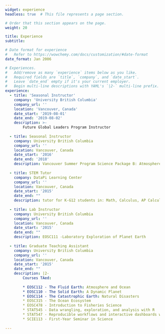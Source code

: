 ```yaml
---
widget: experience
headless: true  # This file represents a page section.

# Order that this section appears on the page.
weight: 20

title: Experience
subtitle:

# Date format for experience
#   Refer to https://wowchemy.com/docs/customization/#date-format
date_format: Jan 2006

# Experiences.
#   Add/remove as many `experience` items below as you like.
#   Required fields are `title`, `company`, and `date_start`.
#   Leave `date_end` empty if it's your current employer.
#   Begin multi-line descriptions with YAML's `|2-` multi-line prefix.
experience:
  - title: 'Seasonal Instructor'
    company: 'University British Columbia'
    company_url: ''
    location: 'Vancouver, Canada'
    date_start: '2019-08-01'
    date_end: '2019-08-02'
    description: >-
        Future Global Leaders Program Instructor
  
  - title: Seasonal Instructor
    company: University British Columbia 
    company_url: ''
    location: Vancouver, Canada
    date_start: '2016'
    date_end: '2018'
    description: Vancouver Summer Program Science Package B: Atmosphere and Ocean Instructor
    
  - title: STEM Tutor
    company: DataPi Learning Center
    company_url: ''
    location: Vancouver, Canada
    date_start: '2015'
    date_end: ""
    description: tutor for K-G12 students in: Math, Calculus, AP Calculus, Science, Chemistry, Physics, and MCAT
  
  - title: Lab Instructor
    company: University British Columbia
    company_url: ''
    location: Vancouver, Canada
    date_start: '2015'
    date_end: ""
    description: EOSC111 -Laboratory Exploration of Planet Earth
    
  - title: Graduate Teaching Assistant
    company: University British Columbia
    company_url: ''
    location: Vancouver, Canada
    date_start: '2015'
    date_end: ""
    description: |2-
        Courses TAed:
             
        * EOSC112 - The Fluid Earth: Atmosphere and Ocean
        * EOSC110 - The Solid Earth: A Dynamic Planet
        * EOSC114 - The Catastrophic Earth: Natural Disasters
        * EOSC315 - The Ocean Ecosystem
        * EOSC478 - Introduction to Fisheries Science
        * STAT545 - Data wrangling, exploration, and analysis with R
        * STAT547 - Reproducible workflows and interactive dashboards with R
        * SCIE113 - First-Year Seminar in Science        
 
---
```

